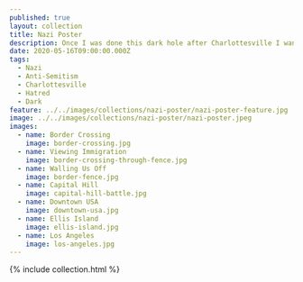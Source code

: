 ```yaml
---
published: true
layout: collection
title: Nazi Poster
description: Once I was done this dark hole after Charlottesville I wanted to see what other shadows I could pull from this propaganda from our past. Showing how this type of propaganda hasn't gone away and is currently being cultivated, amplified, and spread using the Internet. Distorting many of the conversations we have online, and giving more power and voice to the hatred that exists across American society. I found the ways in which Facebook, Twitter, and other social media shaped the immigration debate in this country using algorithms, APIs, and other Internet technology to be pretty disturbing stuff. Forcing me to question much of what I know about the history of the country, and what I was taught as a child by people I respected.
date: 2020-05-16T09:00:00.000Z
tags:
  - Nazi
  - Anti-Semitism
  - Charlottesville
  - Hatred
  - Dark
feature: ../../images/collections/nazi-poster/nazi-poster-feature.jpg
image: ../../images/collections/nazi-poster/nazi-poster.jpeg
images:
  - name: Border Crossing
    image: border-crossing.jpg
  - name: Viewing Immigration
    image: border-crossing-through-fence.jpg
  - name: Walling Us Off
    image: border-fence.jpg
  - name: Capital Hill
    image: capital-hill-battle.jpg
  - name: Downtown USA
    image: downtown-usa.jpg
  - name: Ellis Island
    image: ellis-island.jpg
  - name: Los Angeles
    image: los-angeles.jpg
---
```

{% include collection.html %}
